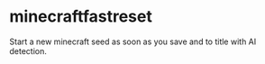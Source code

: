 # minecraftfastreset
Start a new minecraft seed as soon as you save and to title with AI detection. 
